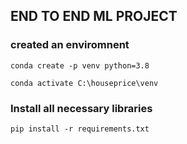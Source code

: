 ## END TO END ML PROJECT

### created an enviromnent
```
conda create -p venv python=3.8

conda activate C:\houseprice\venv
```
### Install all necessary libraries
```
pip install -r requirements.txt
```